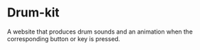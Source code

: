 # Drum-kit
A website that produces drum sounds and an animation when the corresponding button or key is pressed.
